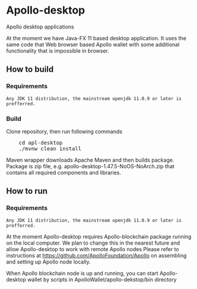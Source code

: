 # Apollo-desktop
Apollo desktop applications

At the moment we have Java-FX 11 based desktop application. It uses the same code that Web browser based Apollo wallet
with some additional functionality that is impossible in browser.

## How to build

### Requirements

	Any JDK 11 distribution, the mainstream openjdk 11.0.9 or later is prefferred.
	
### Build
Clone repository, then run following commands
<pre>
	cd apl-desktop
	./mvnw clean install
</pre>	
Maven wrapper downloads Apache Maven and then builds package. Package is zip file, e.g. apollo-desktop-1.47.5-NoOS-NoArch.zip that contains all required components and libraries.

## How to run

### Requirements

	Any JDK 11 distribution, the mainstream openjdk 11.0.9 or later is prefferred.


At the moment Apollo-desktop requires Apollo-blockchain package running on the local computer. We plan to change this in the nearest future and allow Apollo-desktop to work with remote Apollo nodes
Please refer to instructions at https://github.com/ApolloFoundation/Apollo on assembling and setting up Apollo node locally.

When Apollo blockchain node is up and running, you can start Apollo-desktop wallet by scripts in ApolloWallet/apollo-dekstop/bin directory






